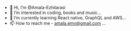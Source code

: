 - 👋 Hi, I’m @Amala-Ezhilarasi
- 👀 I’m interested in coding, books and music...
- 🌱 I’m currently learning React native, GraphQL and AWS...
- 📫 How to reach me - amala.emv@gmail.com ...

<!---
Amala-Ezhilarasi/Amala-Ezhilarasi is a ✨ special ✨ repository because its `README.md` (this file) appears on your GitHub profile.
You can click the Preview link to take a look at your changes.
--->
